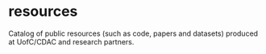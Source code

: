 # resources
Catalog of public resources (such as code, papers and datasets) produced at UofC/CDAC and research partners.

